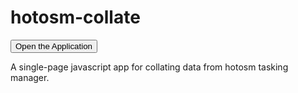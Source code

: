 

# hotosm-collate


<form action="./app">
<input type="submit" value="Open the Application" />
</form>



A single-page javascript app for collating data from hotosm tasking manager. 

